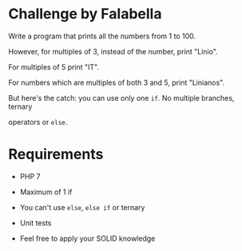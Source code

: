 # Challenge by Falabella
 
Write a program that prints all the numbers from 1 to 100. 

However, for multiples of 3, instead of the number, print "Linio". 

For multiples of 5 print "IT". 

For numbers which are multiples of both 3 and 5, print "Linianos".

But here's the catch: you can use only one `if`. No multiple branches, ternary

operators or `else`.

# Requirements

* PHP 7

* Maximum of 1 if

* You can't use `else`, `else if` or ternary

* Unit tests

* Feel free to apply your SOLID knowledge

